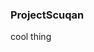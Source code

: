 ### ProjectScuqan
                                
                                
                                
cool thing
